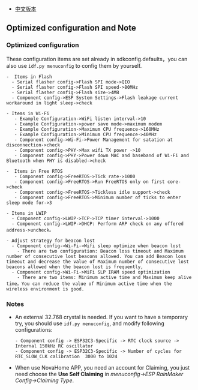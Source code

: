 - [中文版本](./Optimized%20configuration%20and%20note_CN.md)
## Optimized configuration and Note

### Optimized configuration

These configuration items are set already in sdkconfig.defaults，you can also use `idf.py menuconfig` to config them by yourself.

```
-  Items in Flash  
  - Serial flasher config->Flash SPI mode->QIO
  - Serial flasher config->Flash SPI speed->80MHz
  - Serial flasher config->Flash size->4MB
  - Component config->ESP System Settings->Flash leakage current workaround in light sleep->check

- Items in Wi-Fi
   - Example Configuration->WiFi listen interval->10
   - Example Configuration->power save mode->maximum modem
   - Example Configuration->Maximum CPU frequence->160MHz
   - Example Configuration->Minimum CPU frequence->40MHz 
   - Component config->Wi-Fi->Power Management for satation at disconnection->check
   - Component config->PHY->Max wifi TX power ->10
   - Component config->PHY->Power down MAC and baseband of Wi-Fi and Bluetooth when PHY is disabled->check

-  Items in Free RTOS
   - Component config->FreeRTOS->Tick rate->1000
   - Component config->FreeRTOS->Run FreeRTOS only on first core->check
   - Component config->FreeRTOS->Tickless idle support->check
   - Component config->FreeRTOS->Minimum number of ticks to enter sleep mode for->3

- Items in LWIP
  - Component config->LWIP->TCP->TCP timer interval->1000
  - Component config->LWIP->DHCP: Perform ARP check on any offered address->uncheck。

- Adjust strategy for beacon lost
  - Component config->Wi-Fi->Wifi sleep optimize when beacon lost  
    - There are two configuration: Beacon loss timeout and Maximum number of consecutive lost beacons allowed. You can add Beacon loss timeout and decrease the value of Maximum number of consecutive lost beacons allowed when the beacon lost is frequently, 
  - Component config->Wi-Fi->WiFi SLP IRAM speed optimization
    - There are two items: Minimum active time and Maximum keep alive time。You can reduce the value of Minimum active time when the wireless environment is good.
```

### Notes

- An external 32.768 crystal is needed. If you want to have a temporary try, you should use `idf.py menuconfig`, and modify following configurations:

  ```
  - Component config -> ESP32C3-Specific -> RTC clock source -> Internal 150kHz RC oscillator
  - Component config -> ESP32C3-Specific -> Number of cycles for RTC_SLOW_CLK calibration  3000 to 1024
  ```

- When use NovaHome APP, you need an account for Claiming, you just need choose the **Use Self Claiming** in *menuconfig->ESP RainMaker Config->Claiming Type*.
  








